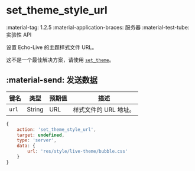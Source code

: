 # set_theme_style_url

<span class="feature-tag" title="最早可用版本" markdown>
    <span class="icon">:material-tag:</span>
    <span class="text">1.2.5</span>
</span>
<span class="feature-tag" title="终端类型" markdown>
    <span class="icon">:material-application-braces:</span>
    <span class="text">服务器</span>
</span>
<span class="feature-tag" title="实验性 API" markdown>
    <span class="icon">:material-test-tube:</span>
    <span class="text">实验性 API</span>
</span>

设置 Echo-Live 的主题样式文件 URL。

这不是一个最佳解决方案，请使用 [`set_theme`](set_theme.md)。

## :material-send: 发送数据
| 键名 | 类型 | 预期值 | 描述 |
| - | - | - | - |
| `url` | String | URL | 样式文件的 URL 地址。 |

``` javascript title="示例"
{
    action: 'set_theme_style_url',
    target: undefined,
    type: 'server',
    data: {
        url: 'res/style/live-theme/bubble.css'
    }
}
```
